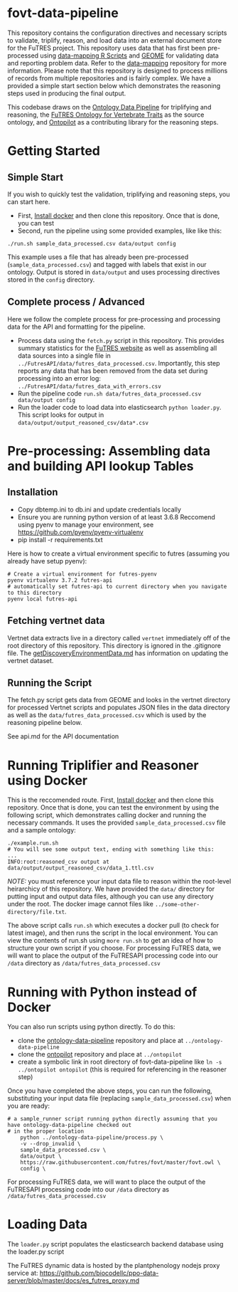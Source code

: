 # fovt-data-pipeline

This repository contains the configuration directives and necessary scripts to validate, triplify, reason, and load data into an external document store for the FuTRES project.  This repository uses data that has first been pre-processed using [data-mapping R Scripts](https://github.com/futres/fovt-data-mapping) and [GEOME](https://geome-db.org/) for validating data and reporting problem data.  Refer to the [data-mapping](https://github.com/futres/fovt-data-mapping) repository for more information.  Please note that this repository is designed to process millions of records from multiple repositories and is fairly complex.  We have a provided a simple start section below which demonstrates the reasoning steps used in producing the final output.  

This codebase draws on the [Ontology Data Pipeline](https://github.com/biocodellc/ontology-data-pipeline) for triplifying and reasoning, the [FuTRES Ontology for Vertebrate Traits](https://github.com/futres/fovt) as the source ontology, and [Ontopilot](https://github.com/stuckyb/ontopilot) as a contributing library for the reasoning steps.  

# Getting Started
## Simple Start
If you wish to quickly test the validation, triplifying and reasoning steps, you can start here.    
  * First, [Install docker](https://docs.docker.com/install/) and then clone this repository.  Once that is done, you can test
  * Second, run the pipeline using some provided examples, like  like this:
```
./run.sh sample_data_processed.csv data/output config
```
This example uses a file that has already been pre-processed (`sample_data_processed.csv`) and tagged with labels that exist in our ontology.  Output is stored in `data/output` and uses processing directives stored in the `config` directory.

## Complete process / Advanced
Here we follow the complete process for pre-processing and processing data for the API and formatting for the pipeline. 
 * Process data using the `fetch.py` script in this repository.  This provides summary statistics for the [FuTRES website](https://futres.org/) as well as assembling all data sources into a single file in `../FutresAPI/data/futres_data_processed.csv`.  Importantly, this step reports any data that has been removed from the data set during processing into an error log: `../FutresAPI/data/futres_data_with_errors.csv`
  * Run the pipeline code `run.sh data/futres_data_processed.csv data/output config`
  * Run the loader code to load data into elasticsearch `python loader.py`. This script looks for output in `data/output/output_reasoned_csv/data*.csv`


# Pre-processing: Assembling data and building API lookup Tables
## Installation
  * Copy dbtemp.ini to db.ini and update credentials locally
  * Ensure you are running python version of at least 3.6.8  Reccomend using pyenv to manage your environment, see https://github.com/pyenv/pyenv-virtualenv
  * pip install -r requirements.txt

Here is how to create a virtual environment specific to futres (assuming you already have setup pyenv):
```
# Create a virtual environment for futres-pyenv
pyenv virtualenv 3.7.2 futres-api
# automatically set futres-api to current directory when you navigate to this directory
pyenv local futres-api
```

## Fetching vertnet data
Vertnet data extracts live in a directory called `vertnet` immediately off of the root directory of this repository.
This directory is ignored in the .gitignore file.  The [getDiscoveryEnvironmentData.md](getDiscoveryEnvironmentData.md) has
information on updating the vertnet dataset.

## Running the Script
The fetch.py script gets data from GEOME and looks in the vertnet directory for
processed Vertnet scripts and populates JSON files in the data directory as well
as the `data/futres_data_processed.csv` which is used by the reasoning pipeline below.

See api.md for the API documentation

# Running Triplifier and Reasoner using Docker
This is the reccomended route.
First, [Install docker](https://docs.docker.com/install/) and then clone this repository.  Once that is done, you can test
the environment by using the following script, which demonstrates calling docker and running the necessary commands.
It uses the provided `sample_data_processed.csv` file and a sample ontology:

```
./example.run.sh
# You will see some output text, ending with something like this:
...
INFO:root:reasoned_csv output at data/output/output_reasoned_csv/data_1.ttl.csv
```
*NOTE:* you must reference your input data file to reason within the root-level heirarchicy of this repository. We have provided the `data/` directory for putting input and output data files, although you can use any directory under the root.
The docker image cannot files like `../some-other-directory/file.txt`. 

The above script calls `run.sh` which executes a docker pull (to check for latest image), and then
runs the script in the local environment.  You can view the contents of run.sh using `more run.sh` to get an
idea of how to structure your own script if you choose.   For processing FuTRES data, we will want to place the output of the FuTRESAPI processing code into our `/data` directory as `/data/futres_data_processed.csv`

# Running with Python instead of Docker
You can also run scripts using python directly.  To do this:

  * clone the [ontology-data-pipeline](https://github.com/biocodellc/ontology-data-pipeline) repository and place at `../ontology-data-pipeline` 
  * clone the [ontopilot](https://github.com/stuckyb/ontopilot) repository and place at `../ontopilot` 
  * create a symbolic link in root directory of fovt-data-pipeline like `ln -s ../ontopilot ontopilot` (this is required for referencing in the reasoner step)

Once you have completed the above steps, you can run the following, substituting your input data file (replacing `sample_data_processed.csv`) when you are ready:

```
# a sample_runner script running python directly assuming that you have ontology-data-pipeline checked out
# in the proper location
    python ../ontology-data-pipeline/process.py \
    -v --drop_invalid \
    sample_data_processed.csv \
    data/output \
    https://raw.githubusercontent.com/futres/fovt/master/fovt.owl \
    config \
```
For processing FuTRES data, we will want to place the output of the FuTRESAPI processing code into our `/data` directory as `/data/futres_data_processed.csv`

# Loading Data

The `loader.py` script populates the elasticsearch backend database using the loader.py script

The FuTRES dynamic data is hosted by the plantphenology nodejs proxy service at:
https://github.com/biocodellc/ppo-data-server/blob/master/docs/es_futres_proxy.md

 





